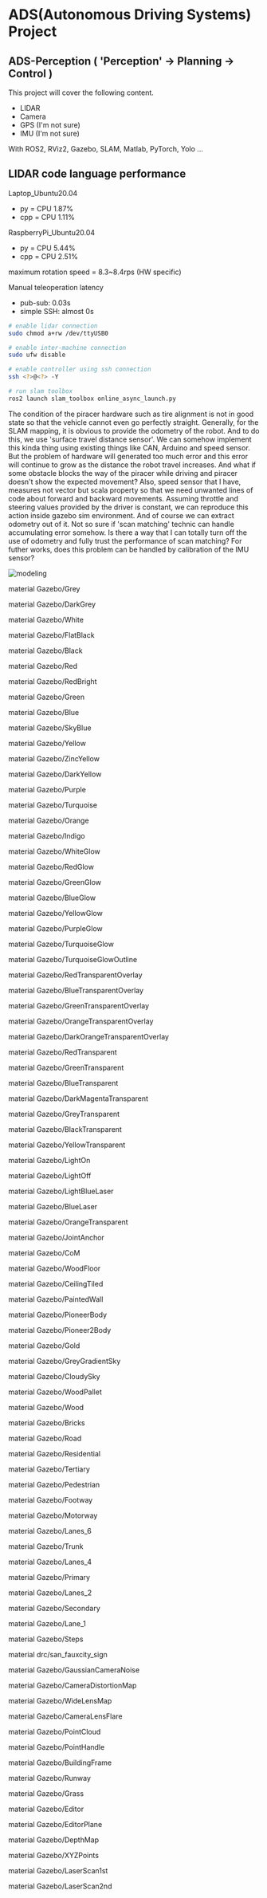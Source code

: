 # ADS(Autonomous Driving Systems) Project
## ADS-Perception ( 'Perception' → Planning → Control )
This project will cover the following content.
- LIDAR
- Camera
- GPS (I'm not sure)
- IMU (I'm not sure)  

With ROS2, RViz2, Gazebo, SLAM, Matlab, PyTorch, Yolo ...

## LIDAR code language performance
Laptop_Ubuntu20.04
- py = CPU 1.87%
- cpp = CPU 1.11%

RaspberryPi_Ubuntu20.04
- py = CPU 5.44%
- cpp = CPU 2.51%

maximum rotation speed = 8.3~8.4rps (HW specific)

Manual teleoperation latency  
- pub-sub: 0.03s
- simple SSH: almost 0s

```bash
# enable lidar connection
sudo chmod a+rw /dev/ttyUSB0  

# enable inter-machine connection
sudo ufw disable

# enable controller using ssh connection
ssh <?>@<?> -Y

# run slam toolbox
ros2 launch slam_toolbox online_async_launch.py
```

The condition of the piracer hardware such as tire alignment is not in good state so that the vehicle cannot even go perfectly straight. Generally, for the SLAM mapping, it is obvious to provide the odometry of the robot. And to do this, we use 'surface travel distance sensor'. We can somehow implement this kinda thing using existing things like CAN, Arduino and speed sensor. But the problem of hardware will generated too much error and this error will continue to grow as the distance the robot travel increases. And what if some obstacle blocks the way of the piracer while driving and piracer doesn't show the expected movement? Also, speed sensor that I have, measures not vector but scala property so that we need unwanted lines of code about forward and backward movements. Assuming throttle and steering values provided by the driver is constant, we can reproduce this action inside gazebo sim environment. And of course we can extract odometry out of it. Not so sure if 'scan matching' technic can handle accumulating error somehow. Is there a way that I can totally turn off the use of odometry and fully trust the performance of scan matching? For futher works, does this problem can be handled by calibration of the IMU sensor?

![modeling](./modeling.png)


material Gazebo/Grey

material Gazebo/DarkGrey

material Gazebo/White

material Gazebo/FlatBlack

material Gazebo/Black

material Gazebo/Red

material Gazebo/RedBright

material Gazebo/Green

material Gazebo/Blue

material Gazebo/SkyBlue

material Gazebo/Yellow

material Gazebo/ZincYellow

material Gazebo/DarkYellow

material Gazebo/Purple

material Gazebo/Turquoise

material Gazebo/Orange

material Gazebo/Indigo

material Gazebo/WhiteGlow

material Gazebo/RedGlow

material Gazebo/GreenGlow

material Gazebo/BlueGlow

material Gazebo/YellowGlow

material Gazebo/PurpleGlow

material Gazebo/TurquoiseGlow

material Gazebo/TurquoiseGlowOutline

material Gazebo/RedTransparentOverlay

material Gazebo/BlueTransparentOverlay

material Gazebo/GreenTransparentOverlay

material Gazebo/OrangeTransparentOverlay

material Gazebo/DarkOrangeTransparentOverlay

material Gazebo/RedTransparent

material Gazebo/GreenTransparent

material Gazebo/BlueTransparent

material Gazebo/DarkMagentaTransparent

material Gazebo/GreyTransparent

material Gazebo/BlackTransparent

material Gazebo/YellowTransparent

material Gazebo/LightOn

material Gazebo/LightOff

material Gazebo/LightBlueLaser

material Gazebo/BlueLaser

material Gazebo/OrangeTransparent

material Gazebo/JointAnchor

material Gazebo/CoM

material Gazebo/WoodFloor

material Gazebo/CeilingTiled

material Gazebo/PaintedWall

material Gazebo/PioneerBody

material Gazebo/Pioneer2Body

material Gazebo/Gold

material Gazebo/GreyGradientSky

material Gazebo/CloudySky

material Gazebo/WoodPallet

material Gazebo/Wood

material Gazebo/Bricks

material Gazebo/Road

material Gazebo/Residential

material Gazebo/Tertiary

material Gazebo/Pedestrian

material Gazebo/Footway

material Gazebo/Motorway

material Gazebo/Lanes_6

material Gazebo/Trunk

material Gazebo/Lanes_4

material Gazebo/Primary

material Gazebo/Lanes_2

material Gazebo/Secondary

material Gazebo/Lane_1

material Gazebo/Steps

material drc/san_fauxcity_sign

material Gazebo/GaussianCameraNoise

material Gazebo/CameraDistortionMap

material Gazebo/WideLensMap

material Gazebo/CameraLensFlare

material Gazebo/PointCloud

material Gazebo/PointHandle

material Gazebo/BuildingFrame

material Gazebo/Runway

material Gazebo/Grass

material Gazebo/Editor

material Gazebo/EditorPlane

material Gazebo/DepthMap

material Gazebo/XYZPoints

material Gazebo/LaserScan1st

material Gazebo/LaserScan2nd
